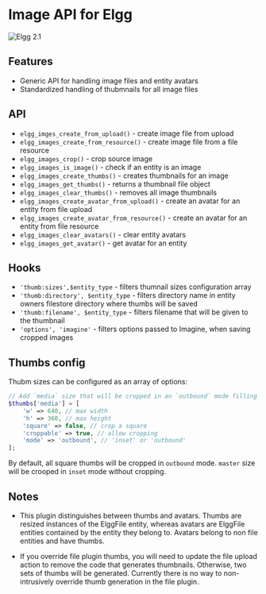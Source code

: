 Image API for Elgg
==================
![Elgg 2.1](https://img.shields.io/badge/Elgg-2.1.x-orange.svg?style=flat-square)

## Features

 * Generic API for handling image files and entity avatars
 * Standardized handling of thubmnails for all image files

## API

 * `elgg_imges_create_from_upload()` - create image file from upload
 * `elgg_images_create_from_resource()` - create image file from a file resource
 * `elgg_images_crop()` - crop source image
 * `elgg_images_is_image()` - check if an entity is an image
 * `elgg_images_create_thumbs()` - creates thumbnails for an image
 * `elgg_images_get_thumbs()` - returns a thumbnail file object
 * `elgg_images_clear_thumbs()` - removes all image thumbnails
 * `elgg_images_create_avatar_from_upload()` - create an avatar for an entity from file upload
 * `elgg_images_create_avatar_from_resource()` - create an avatar for an entity from file resource
 * `elgg_images_clear_avatars()` - clear entity avatars
 * `elgg_images_get_avatar()` - get avatar for an entity

## Hooks

 * `'thumb:sizes',$entity_type` - filters thumnail sizes configuration array
 * `'thumb:directory', $entity_type` - filters directory name in entity owners filestore directory where thumbs will be saved
 * `'thumb:filename', $entity_type` - filters filename that will be given to the thumbnail
 * `'options', 'imagine'` - filters options passed to Imagine, when saving cropped images

## Thumbs config

Thubm sizes can be configured as an array of options:

```php
// Add `media` size that will be cropped in an `outbound` mode filling a 640x360 container.
$thumbs['media'] = [
	'w' => 640, // max width
	'h' => 360, // max height
	'square' => false, // crop a square
	'croppable' => true, // allow cropping
	'mode' => 'outbound', // 'inset' or 'outbound'
];
```
By default, all square thumbs will be cropped in `outbound` mode.
`master` size will be crooped in `inset` mode without cropping.

## Notes

* This plugin distinguishes between thumbs and avatars. Thumbs are resized instances of the ElggFile entity, whereas avatars
are ElggFile entities contained by the entity they belong to. Avatars belong to non file entities and have thumbs.

* If you override file plugin thumbs, you will need to update the file upload action to remove the code that generates thumbnails.
Otherwise, two sets of thumbs will be generated. Currently there is no way to non-intrusively override thumb generation in the file plugin.